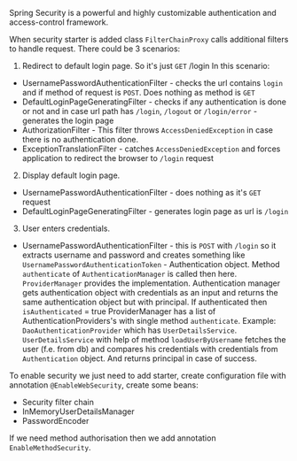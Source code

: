 Spring Security is a powerful and highly customizable authentication and access-control framework.

When security starter is added class `FilterChainProxy` calls additional filters to
handle request. There could be 3 scenarios:

1. Redirect to default login page. So it's just `GET` /login
In this scenario:
- UsernamePasswordAuthenticationFilter - checks the url contains `login` and if 
method of request is `POST`. Does nothing as method is `GET`
- DefaultLoginPageGeneratingFilter - checks if any authentication is done or not
and in case url path has `/login`, `/logout` or `/login/error` - generates the
login page
- AuthorizationFilter - This filter throws `AccessDeniedException` in case there is 
no authentication done.
- ExceptionTranslationFilter - catches `AccessDeniedException` and forces application
to redirect the browser to `/login` request

2. Display default login page.
- UsernamePasswordAuthenticationFilter - does nothing as it's `GET` request
- DefaultLoginPageGeneratingFilter - generates login page as url is `/login`

3. User enters credentials.
- UsernamePasswordAuthenticationFilter - this is `POST` with `/login` so
it extracts username and password and creates something like 
`UsernamePasswordAuthenticationToken` - Authentication object.
Method `authenticate` of `AuthenticationManager` is called then here. 
`ProviderManager` provides the implementation.
Authentication manager gets authentication object with credentials as an input
and returns the same authentication object but with principal.
If authenticated then `isAuthenticated` = true
ProviderManager has a list of AuthenticationProviders's with single method `authenticate`.
Example: `DaoAuthenticationProvider` which has `UserDetailsService`.
`UserDetailsService` with help of method `loadUserByUsername` fetches 
the user (f.e. from db) and compares his credentials with credentials 
from `Authentication` object. And returns principal in case of success.



To enable security we just need to add starter, create configuration file with
annotation `@EnableWebSecurity`, create some beans:
-  Security filter chain
- InMemoryUserDetailsManager
- PasswordEncoder

If we need method authorisation then we add annotation `EnableMethodSecurity`.


